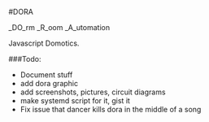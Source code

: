 #DORA

_DO_rm _R_oom _A_utomation

Javascript Domotics.

###Todo:
 - Document stuff
  - add dora graphic
  - add screenshots, pictures, circuit diagrams
 - make systemd script for it, gist it
 - Fix issue that dancer kills dora in the middle of a song
